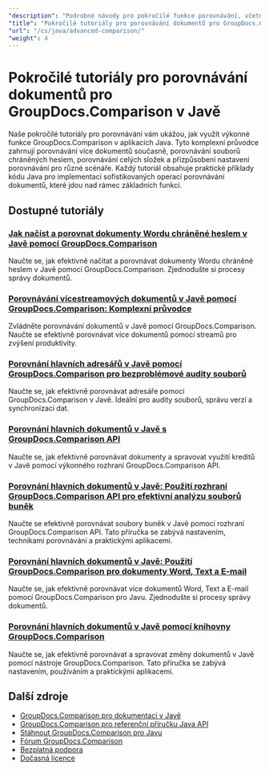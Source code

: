 ```yaml
---
"description": "Podrobné návody pro pokročilé funkce porovnávání, včetně porovnávání více dokumentů, nastavení porovnávání a chráněných dokumentů."
"title": "Pokročilé tutoriály pro porovnávání dokumentů pro GroupDocs.Comparison v Javě"
"url": "/cs/java/advanced-comparison/"
"weight": 4
---
```


# Pokročilé tutoriály pro porovnávání dokumentů pro GroupDocs.Comparison v Javě

Naše pokročilé tutoriály pro porovnávání vám ukážou, jak využít výkonné funkce GroupDocs.Comparison v aplikacích Java. Tyto komplexní průvodce zahrnují porovnávání více dokumentů současně, porovnávání souborů chráněných heslem, porovnávání celých složek a přizpůsobení nastavení porovnávání pro různé scénáře. Každý tutoriál obsahuje praktické příklady kódu Java pro implementaci sofistikovaných operací porovnávání dokumentů, které jdou nad rámec základních funkcí.

## Dostupné tutoriály

### [Jak načíst a porovnat dokumenty Wordu chráněné heslem v Javě pomocí GroupDocs.Comparison](./groupdocs-compare-protected-word-documents-java/)
Naučte se, jak efektivně načítat a porovnávat dokumenty Wordu chráněné heslem v Javě pomocí GroupDocs.Comparison. Zjednodušte si procesy správy dokumentů.

### [Porovnávání vícestreamových dokumentů v Javě pomocí GroupDocs.Comparison: Komplexní průvodce](./java-groupdocs-comparison-multi-stream-document-guide/)
Zvládněte porovnávání dokumentů v Javě pomocí GroupDocs.Comparison. Naučte se efektivně porovnávat více dokumentů pomocí streamů pro zvýšení produktivity.

### [Porovnání hlavních adresářů v Javě pomocí GroupDocs.Comparison pro bezproblémové audity souborů](./master-directory-comparison-java-groupdocs-comparison/)
Naučte se, jak efektivně porovnávat adresáře pomocí GroupDocs.Comparison v Javě. Ideální pro audity souborů, správu verzí a synchronizaci dat.

### [Porovnání hlavních dokumentů v Javě s GroupDocs.Comparison API](./master-document-comparison-java-groupdocs-api/)
Naučte se, jak efektivně porovnávat dokumenty a spravovat využití kreditů v Javě pomocí výkonného rozhraní GroupDocs.Comparison API.

### [Porovnání hlavních dokumentů v Javě: Použití rozhraní GroupDocs.Comparison API pro efektivní analýzu souborů buněk](./groupdocs-comparison-java-api-document-comparison/)
Naučte se efektivně porovnávat soubory buněk v Javě pomocí rozhraní GroupDocs.Comparison API. Tato příručka se zabývá nastavením, technikami porovnávání a praktickými aplikacemi.

### [Porovnání hlavních dokumentů v Javě: Použití GroupDocs.Comparison pro dokumenty Word, Text a E-mail](./master-document-comparison-java-groupdocs/)
Naučte se, jak efektivně porovnávat více dokumentů Word, Text a E-mail pomocí GroupDocs.Comparison pro Javu. Zjednodušte si procesy správy dokumentů.

### [Porovnání hlavních dokumentů v Javě pomocí knihovny GroupDocs.Comparison](./master-java-document-comparisons-groupdocs/)
Naučte se, jak efektivně porovnávat a spravovat změny dokumentů v Javě pomocí nástroje GroupDocs.Comparison. Tato příručka se zabývá nastavením, používáním a praktickými aplikacemi.

## Další zdroje

- [GroupDocs.Comparison pro dokumentaci v Javě](https://docs.groupdocs.com/comparison/java/)
- [GroupDocs.Comparison pro referenční příručku Java API](https://reference.groupdocs.com/comparison/java/)
- [Stáhnout GroupDocs.Comparison pro Javu](https://releases.groupdocs.com/comparison/java/)
- [Fórum GroupDocs.Comparison](https://forum.groupdocs.com/c/comparison)
- [Bezplatná podpora](https://forum.groupdocs.com/)
- [Dočasná licence](https://purchase.groupdocs.com/temporary-license/)